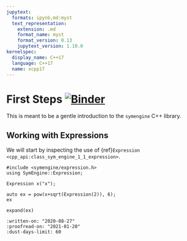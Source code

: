 ```yaml
---
jupytext:
  formats: ipynb,md:myst
  text_representation:
    extension: .md
    format_name: myst
    format_version: 0.13
    jupytext_version: 1.10.0
kernelspec:
  display_name: C++17
  language: C++17
  name: xcpp17
---
```


# First Steps [![Binder](https://mybinder.org/badge_logo.svg)](https://mybinder.org/v2/gh/symengine/symengine.github.io/sources?filepath=docs%2Fuse%2Fapi%2Fcpp%2Ffirststeps.myst.md)

This is meant to be a gentle introduction to the `symengine` C++ library.

## Working with Expressions

We will start by inspecting the use of {ref}`Expression <cpp_api:class_sym_engine_1_1_expression>`.

```{code-cell}
#include <symengine/expression.h>
using SymEngine::Expression;
```

```{code-cell}
Expression x("x");
```

```{code-cell}
auto ex = pow(x+sqrt(Expression(2)), 6);
ex
```

```{code-cell}
expand(ex)
```

```{reviewer-meta}
:written-on: "2020-08-27"
:proofread-on: "2021-01-20"
:dust-days-limit: 60
```
